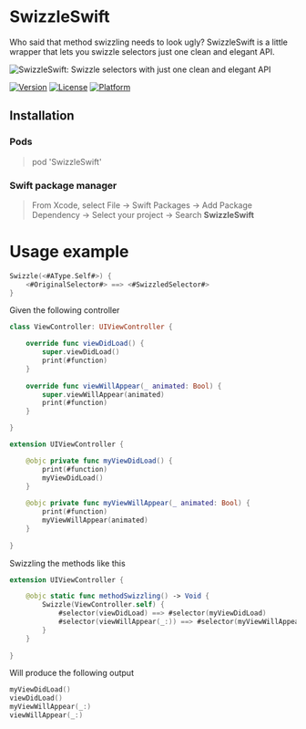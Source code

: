 # SwizzleSwift
Who said that method swizzling needs to look ugly? SwizzleSwift is a little wrapper that lets you swizzle selectors just one clean and elegant API. 

![SwizzleSwift: Swizzle selectors with just one clean and elegant API](https://raw.githubusercontent.com/MarioIannotta/SwizzleSwift/develop/SwizzleSwift.png)

[![Version](https://img.shields.io/cocoapods/v/SwizzleSwift.svg?style=flat)](https://cocoapods.org/pods/SwizzleSwift)
[![License](https://img.shields.io/cocoapods/l/SwizzleSwift.svg?style=flat)](https://cocoapods.org/pods/SwizzleSwift)
[![Platform](https://img.shields.io/cocoapods/p/SwizzleSwift.svg?style=flat)](https://cocoapods.org/pods/SwizzleSwift)

## Installation

### Pods
> pod 'SwizzleSwift'
### Swift package manager
> From Xcode, select File → Swift Packages → Add Package Dependency → Select your project → Search **SwizzleSwift**

# Usage example

```swift
Swizzle(<#AType.Self#>) {
	<#OriginalSelector#> ==> <#SwizzledSelector#>
}

```

Given the following controller
```swift
class ViewController: UIViewController {

    override func viewDidLoad() {
        super.viewDidLoad()
        print(#function)
    }
    
    override func viewWillAppear(_ animated: Bool) {
        super.viewWillAppear(animated)
        print(#function)
    }

}

extension UIViewController {

    @objc private func myViewDidLoad() {
        print(#function)
        myViewDidLoad()
    }
    
    @objc private func myViewWillAppear(_ animated: Bool) {
        print(#function)
        myViewWillAppear(animated)
    }
    
}
```

Swizzling the methods like this
```swift
extension UIViewController {

    @objc static func methodSwizzling() -> Void {
        Swizzle(ViewController.self) {
            #selector(viewDidLoad) ==> #selector(myViewDidLoad)
            #selector(viewWillAppear(_:)) ==> #selector(myViewWillAppear(_:))
        }
    }
    
}
```

Will produce the following output
```swift
myViewDidLoad()
viewDidLoad()
myViewWillAppear(_:)
viewWillAppear(_:)
```
